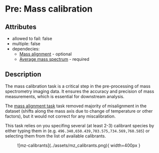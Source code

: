 # Pre: Mass calibration

## Attributes
* allowed to fail: false
* multiple: false
* dependecies: 
    - [Mass alignment](mz_align.md) - optional
    - [Average mass spectrum](mz_average_spectrum.md) - required

## Description

The mass calibration task is a critical step in the pre-processing of mass spectrometry imaging data. It ensures the accuracy and precision of mass measurements, which is essential for downstream analysis.

The [mass alignment task](mz_align.md) task removed majority of misalignment in the dataset (shifts along the mass axis due to change of temperature or other factors), but it would not correct for any miscalibration.

This task relies on you specifing several (at least 2-3) calibrant species by either typing them in (e.g. `496.340,650.439,703.575,734.569,760.585`) or selecting them from the list of available calibrants.


<figure markdown>
  ![mz-calibrants](../assets/mz_calibrants.png){ width=400px }
</figure>


